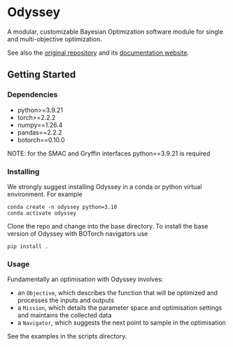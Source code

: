# Odyssey

A modular, customizable Bayesian Optimization software module for single and multi-objective optimization.

See also the [original repository](https://gitlab.com/auto_lab/odyssey) and its [documentation website](https://odyssey-51edb0.gitlab.io/).

## Getting Started

### Dependencies

* python>=3.9.21
* torch>=2.2.2
* numpy==1.26.4
* pandas==2.2.2
* botorch==0.10.0

NOTE: for the SMAC and Gryffin interfaces python==3.9.21 is required 

### Installing

We strongly suggest installing Odyssey in a conda or python virtual environment. For example

```
conda create -n odyssey python=3.10
conda activate odyssey
```

Clone the repo and change into the base directory. To install the base version of 
Odyssey with BOTorch navigators use

```
pip install .
```

### Usage

Fundamentally an optimisation with Odyssey involves:
* an `Objective`, which describes the function that will be optimized and processes the inputs and outputs
* a `Mission`, which details the parameter space and optimisation settings and maintains the collected data
* a `Navigator`, which suggests the next point to sample in the optimisation

See the examples in the scripts directory.
